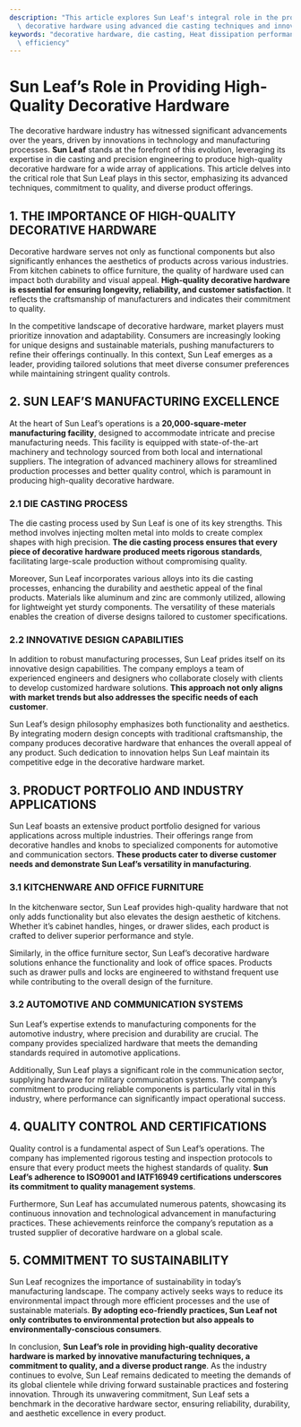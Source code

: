```yaml
---
description: "This article explores Sun Leaf's integral role in the production of high-quality\
  \ decorative hardware using advanced die casting techniques and innovative designs."
keywords: "decorative hardware, die casting, Heat dissipation performance, Heat dissipation\
  \ efficiency"
---
```

# Sun Leaf’s Role in Providing High-Quality Decorative Hardware

The decorative hardware industry has witnessed significant advancements over the years, driven by innovations in technology and manufacturing processes. **Sun Leaf** stands at the forefront of this evolution, leveraging its expertise in die casting and precision engineering to produce high-quality decorative hardware for a wide array of applications. This article delves into the critical role that Sun Leaf plays in this sector, emphasizing its advanced techniques, commitment to quality, and diverse product offerings.

## 1. THE IMPORTANCE OF HIGH-QUALITY DECORATIVE HARDWARE

Decorative hardware serves not only as functional components but also significantly enhances the aesthetics of products across various industries. From kitchen cabinets to office furniture, the quality of hardware used can impact both durability and visual appeal. **High-quality decorative hardware is essential for ensuring longevity, reliability, and customer satisfaction**. It reflects the craftsmanship of manufacturers and indicates their commitment to quality.

In the competitive landscape of decorative hardware, market players must prioritize innovation and adaptability. Consumers are increasingly looking for unique designs and sustainable materials, pushing manufacturers to refine their offerings continually. In this context, Sun Leaf emerges as a leader, providing tailored solutions that meet diverse consumer preferences while maintaining stringent quality controls.

## 2. SUN LEAF’S MANUFACTURING EXCELLENCE

At the heart of Sun Leaf’s operations is a **20,000-square-meter manufacturing facility**, designed to accommodate intricate and precise manufacturing needs. This facility is equipped with state-of-the-art machinery and technology sourced from both local and international suppliers. The integration of advanced machinery allows for streamlined production processes and better quality control, which is paramount in producing high-quality decorative hardware.

### 2.1 DIE CASTING PROCESS

The die casting process used by Sun Leaf is one of its key strengths. This method involves injecting molten metal into molds to create complex shapes with high precision. **The die casting process ensures that every piece of decorative hardware produced meets rigorous standards**, facilitating large-scale production without compromising quality. 

Moreover, Sun Leaf incorporates various alloys into its die casting processes, enhancing the durability and aesthetic appeal of the final products. Materials like aluminum and zinc are commonly utilized, allowing for lightweight yet sturdy components. The versatility of these materials enables the creation of diverse designs tailored to customer specifications.

### 2.2 INNOVATIVE DESIGN CAPABILITIES

In addition to robust manufacturing processes, Sun Leaf prides itself on its innovative design capabilities. The company employs a team of experienced engineers and designers who collaborate closely with clients to develop customized hardware solutions. **This approach not only aligns with market trends but also addresses the specific needs of each customer**.

Sun Leaf’s design philosophy emphasizes both functionality and aesthetics. By integrating modern design concepts with traditional craftsmanship, the company produces decorative hardware that enhances the overall appeal of any product. Such dedication to innovation helps Sun Leaf maintain its competitive edge in the decorative hardware market.

## 3. PRODUCT PORTFOLIO AND INDUSTRY APPLICATIONS

Sun Leaf boasts an extensive product portfolio designed for various applications across multiple industries. Their offerings range from decorative handles and knobs to specialized components for automotive and communication sectors. **These products cater to diverse customer needs and demonstrate Sun Leaf’s versatility in manufacturing**.

### 3.1 KITCHENWARE AND OFFICE FURNITURE

In the kitchenware sector, Sun Leaf provides high-quality hardware that not only adds functionality but also elevates the design aesthetic of kitchens. Whether it’s cabinet handles, hinges, or drawer slides, each product is crafted to deliver superior performance and style. 

Similarly, in the office furniture sector, Sun Leaf’s decorative hardware solutions enhance the functionality and look of office spaces. Products such as drawer pulls and locks are engineered to withstand frequent use while contributing to the overall design of the furniture.

### 3.2 AUTOMOTIVE AND COMMUNICATION SYSTEMS

Sun Leaf’s expertise extends to manufacturing components for the automotive industry, where precision and durability are crucial. The company provides specialized hardware that meets the demanding standards required in automotive applications. 

Additionally, Sun Leaf plays a significant role in the communication sector, supplying hardware for military communication systems. The company’s commitment to producing reliable components is particularly vital in this industry, where performance can significantly impact operational success.

## 4. QUALITY CONTROL AND CERTIFICATIONS

Quality control is a fundamental aspect of Sun Leaf’s operations. The company has implemented rigorous testing and inspection protocols to ensure that every product meets the highest standards of quality. **Sun Leaf’s adherence to ISO9001 and IATF16949 certifications underscores its commitment to quality management systems**.

Furthermore, Sun Leaf has accumulated numerous patents, showcasing its continuous innovation and technological advancement in manufacturing practices. These achievements reinforce the company’s reputation as a trusted supplier of decorative hardware on a global scale.

## 5. COMMITMENT TO SUSTAINABILITY

Sun Leaf recognizes the importance of sustainability in today’s manufacturing landscape. The company actively seeks ways to reduce its environmental impact through more efficient processes and the use of sustainable materials. **By adopting eco-friendly practices, Sun Leaf not only contributes to environmental protection but also appeals to environmentally-conscious consumers**.

In conclusion, **Sun Leaf’s role in providing high-quality decorative hardware is marked by innovative manufacturing techniques, a commitment to quality, and a diverse product range**. As the industry continues to evolve, Sun Leaf remains dedicated to meeting the demands of its global clientele while driving forward sustainable practices and fostering innovation. Through its unwavering commitment, Sun Leaf sets a benchmark in the decorative hardware sector, ensuring reliability, durability, and aesthetic excellence in every product.
